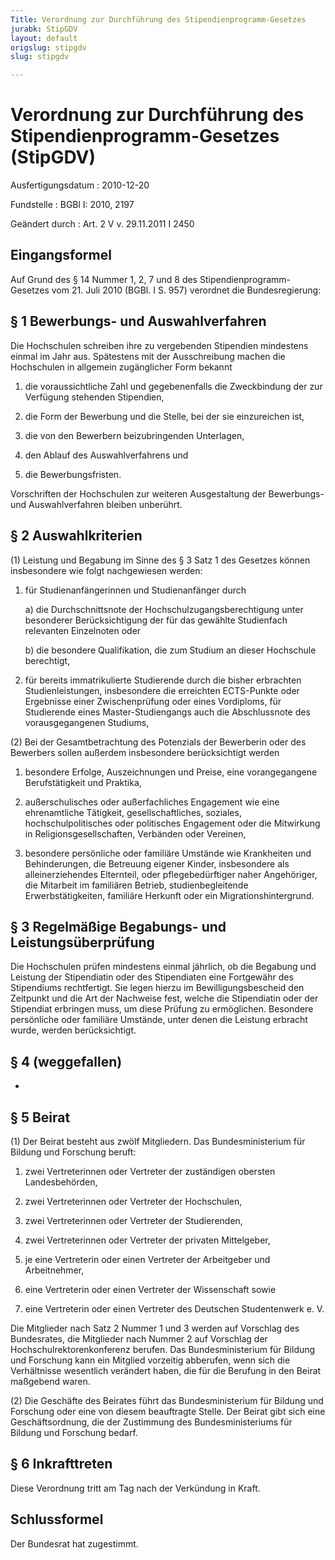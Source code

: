 ```yaml
---
Title: Verordnung zur Durchführung des Stipendienprogramm-Gesetzes
jurabk: StipGDV
layout: default
origslug: stipgdv
slug: stipgdv

---
```


# Verordnung zur Durchführung des Stipendienprogramm-Gesetzes (StipGDV)

Ausfertigungsdatum
:   2010-12-20

Fundstelle
:   BGBl I: 2010, 2197

Geändert durch
:   Art. 2 V v. 29.11.2011 I 2450

## Eingangsformel

Auf Grund des § 14 Nummer 1, 2, 7 und 8 des Stipendienprogramm-
Gesetzes vom 21. Juli 2010 (BGBl. I S. 957) verordnet die
Bundesregierung:

## § 1 Bewerbungs- und Auswahlverfahren

Die Hochschulen schreiben ihre zu vergebenden Stipendien mindestens
einmal im Jahr aus. Spätestens mit der Ausschreibung machen die
Hochschulen in allgemein zugänglicher Form bekannt

1.  die voraussichtliche Zahl und gegebenenfalls die Zweckbindung der zur
    Verfügung stehenden Stipendien,


2.  die Form der Bewerbung und die Stelle, bei der sie einzureichen ist,


3.  die von den Bewerbern beizubringenden Unterlagen,


4.  den Ablauf des Auswahlverfahrens und


5.  die Bewerbungsfristen.



Vorschriften der Hochschulen zur weiteren Ausgestaltung der
Bewerbungs- und Auswahlverfahren bleiben unberührt.

## § 2 Auswahlkriterien

(1) Leistung und Begabung im Sinne des § 3 Satz 1 des Gesetzes können
insbesondere wie folgt nachgewiesen werden:

1.  für Studienanfängerinnen und Studienanfänger durch

    a)  die Durchschnittsnote der Hochschulzugangsberechtigung unter
        besonderer Berücksichtigung der für das gewählte Studienfach
        relevanten Einzelnoten oder


    b)  die besondere Qualifikation, die zum Studium an dieser Hochschule
        berechtigt,





2.  für bereits immatrikulierte Studierende durch die bisher erbrachten
    Studienleistungen, insbesondere die erreichten ECTS-Punkte oder
    Ergebnisse einer Zwischenprüfung oder eines Vordiploms, für
    Studierende eines Master-Studiengangs auch die Abschlussnote des
    vorausgegangenen Studiums,




(2) Bei der Gesamtbetrachtung des Potenzials der Bewerberin oder des
Bewerbers sollen außerdem insbesondere berücksichtigt werden

1.  besondere Erfolge, Auszeichnungen und Preise, eine vorangegangene
    Berufstätigkeit und Praktika,


2.  außerschulisches oder außerfachliches Engagement wie eine
    ehrenamtliche Tätigkeit, gesellschaftliches, soziales,
    hochschulpolitisches oder politisches Engagement oder die Mitwirkung
    in Religionsgesellschaften, Verbänden oder Vereinen,


3.  besondere persönliche oder familiäre Umstände wie Krankheiten und
    Behinderungen, die Betreuung eigener Kinder, insbesondere als
    alleinerziehendes Elternteil, oder pflegebedürftiger naher
    Angehöriger, die Mitarbeit im familiären Betrieb, studienbegleitende
    Erwerbstätigkeiten, familiäre Herkunft oder ein Migrationshintergrund.

## § 3 Regelmäßige Begabungs- und Leistungsüberprüfung

Die Hochschulen prüfen mindestens einmal jährlich, ob die Begabung und
Leistung der Stipendiatin oder des Stipendiaten eine Fortgewähr des
Stipendiums rechtfertigt. Sie legen hierzu im Bewilligungsbescheid den
Zeitpunkt und die Art der Nachweise fest, welche die Stipendiatin oder
der Stipendiat erbringen muss, um diese Prüfung zu ermöglichen.
Besondere persönliche oder familiäre Umstände, unter denen die
Leistung erbracht wurde, werden berücksichtigt.

## § 4 (weggefallen)

-

## § 5 Beirat

(1) Der Beirat besteht aus zwölf Mitgliedern. Das Bundesministerium
für Bildung und Forschung beruft:

1.  zwei Vertreterinnen oder Vertreter der zuständigen obersten
    Landesbehörden,


2.  zwei Vertreterinnen oder Vertreter der Hochschulen,


3.  zwei Vertreterinnen oder Vertreter der Studierenden,


4.  zwei Vertreterinnen oder Vertreter der privaten Mittelgeber,


5.  je eine Vertreterin oder einen Vertreter der Arbeitgeber und
    Arbeitnehmer,


6.  eine Vertreterin oder einen Vertreter der Wissenschaft sowie


7.  eine Vertreterin oder einen Vertreter des Deutschen Studentenwerk e.
    V.



Die Mitglieder nach Satz 2 Nummer 1 und 3 werden auf Vorschlag des
Bundesrates, die Mitglieder nach Nummer 2 auf Vorschlag der
Hochschulrektorenkonferenz berufen. Das Bundesministerium für Bildung
und Forschung kann ein Mitglied vorzeitig abberufen, wenn sich die
Verhältnisse wesentlich verändert haben, die für die Berufung in den
Beirat maßgebend waren.

(2) Die Geschäfte des Beirates führt das Bundesministerium für Bildung
und Forschung oder eine von diesem beauftragte Stelle. Der Beirat gibt
sich eine Geschäftsordnung, die der Zustimmung des Bundesministeriums
für Bildung und Forschung bedarf.

## § 6 Inkrafttreten

Diese Verordnung tritt am Tag nach der Verkündung in Kraft.

## Schlussformel

Der Bundesrat hat zugestimmt.

